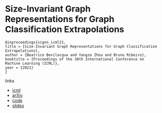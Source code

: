 # Size-Invariant Graph Representations for Graph Classification Extrapolations

```
@inproceedings{signn_icml21,
title = {Size-Invariant Graph Representations for Graph Classification Extrapolations},
author = {Beatrice Bevilacqua and Yangze Zhou and Bruno Ribeiro},
booktitle = {Proceedings of the 38th International Conference on Machine Learning (ICML)},
year = {2021}
}
```

links
- [icml](https://icml.cc/Conferences/2021/ScheduleMultitrack?event=9240)
- [arXiv](https://arxiv.org/abs/2103.05045)
- [code](https://github.com/PurdueMINDS/size-invariant-GNNs)
- [slides](https://www.cs.purdue.edu/homes/ribeirob/pdf/Ribeiro_Graphex2021.pdf)